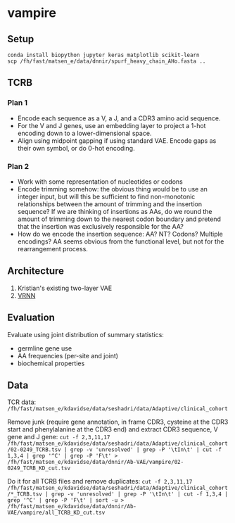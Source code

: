 # vampire

## Setup

```
conda install biopython jupyter keras matplotlib scikit-learn
scp /fh/fast/matsen_e/data/dnnir/spurf_heavy_chain_AHo.fasta ..
```


## TCRB

### Plan 1

* Encode each sequence as a V, a J, and a CDR3 amino acid sequence.
* For the V and J genes, use an embedding layer to project a 1-hot encoding down to a lower-dimensional space.
* Align using midpoint gapping if using standard VAE. Encode gaps as their own symbol, or do 0-hot encoding.

### Plan 2

* Work with some representation of nucleotides or codons
* Encode trimming somehow: the obvious thing would be to use an integer input, but will this be sufficient to find non-monotonic relationships between the amount of trimming and the insertion sequence? If we are thinking of insertions as AAs, do we round the amount of trimming down to the nearest codon boundary and pretend that the insertion was exclusively responsible for the AA?
* How do we encode the insertion sequence: AA? NT? Codons? Multiple encodings? AA seems obvious from the functional level, but not for the rearrangement process.


## Architecture

1. Kristian's existing two-layer VAE
2. [VRNN](http://arxiv.org/abs/1506.02216)


## Evaluation

Evaluate using joint distribution of summary statistics:

* germline gene use
* AA frequencies (per-site and joint)
* biochemical properties


## Data
TCR data: `/fh/fast/matsen_e/kdavidse/data/seshadri/data/Adaptive/clinical_cohort`

Remove junk (require gene annotation, in frame CDR3, cysteine at the CDR3 start and phenylalanine at the CDR3 end) and extract CDR3 sequence, V gene and J gene:
`cut -f 2,3,11,17 /fh/fast/matsen_e/kdavidse/data/seshadri/data/Adaptive/clinical_cohort/02-0249_TCRB.tsv | grep -v 'unresolved' | grep -P '\tIn\t' | cut -f 1,3,4 | grep '^C' | grep -P 'F\t' > /fh/fast/matsen_e/kdavidse/data/dnnir/Ab-VAE/vampire/02-0249_TCRB_KD_cut.tsv`

Do it for all TCRB files and remove duplicates:
`cut -f 2,3,11,17 /fh/fast/matsen_e/kdavidse/data/seshadri/data/Adaptive/clinical_cohort/*_TCRB.tsv | grep -v 'unresolved' | grep -P '\tIn\t' | cut -f 1,3,4 | grep '^C' | grep -P 'F\t' | sort -u > /fh/fast/matsen_e/kdavidse/data/dnnir/Ab-VAE/vampire/all_TCRB_KD_cut.tsv`



